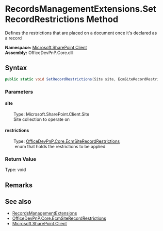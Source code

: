 # RecordsManagementExtensions.SetRecordRestrictions Method  
 Defines the restrictions that are placed on a document once it's declared as a record   

**Namespace:** [Microsoft.SharePoint.Client](Microsoft.SharePoint.Client.md)  
**Assembly:** OfficeDevPnP.Core.dll  
## Syntax
```C#
public static void SetRecordRestrictions(Site site, EcmSiteRecordRestrictions restrictions)
```
### Parameters
#### site  
&emsp;&emsp;Type: Microsoft.SharePoint.Client.Site  
&emsp;&emsp;Site collection to operate on  

  

#### restrictions  
&emsp;&emsp;Type: [OfficeDevPnP.Core.EcmSiteRecordRestrictions](OfficeDevPnP.Core.EcmSiteRecordRestrictions.md)  
&emsp;&emsp; enum that holds the restrictions to be applied  

  

### Return Value
Type: void  

## Remarks
  
## See also
- [RecordsManagementExtensions](Microsoft.SharePoint.Client.RecordsManagementExtensions.md) 
- [OfficeDevPnP.Core.EcmSiteRecordRestrictions](OfficeDevPnP.Core.EcmSiteRecordRestrictions.md)
- [Microsoft.SharePoint.Client](Microsoft.SharePoint.Client.md) 
